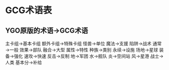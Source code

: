 # GCG术语表
## YGO原版的术语→GCG术语
主卡组→基本卡组
额外卡组→特殊卡组
怪兽→单位
魔法→支援
陷阱→战术
通常→一般
效果→部队
融合→大型
属性→特性
种族→类别
永续→设施
场地→星球
装备→强化
速攻→快速
反击→反制
地→军团
水→舰队
炎→空间站
风→星港
战士→人类
基本分→补给
